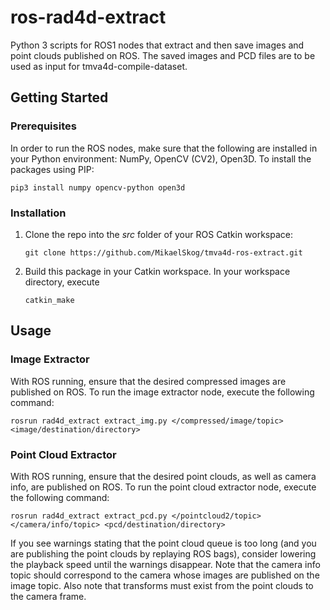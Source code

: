 # ros-rad4d-extract
Python 3 scripts for ROS1 nodes that extract and then save images and point clouds published on ROS. The saved images and PCD files are to be used as input for tmva4d-compile-dataset.

## Getting Started
### Prerequisites
In order to run the ROS nodes, make sure that the following are installed in your Python environment: NumPy, OpenCV (CV2), Open3D. To install the packages using PIP:
```
pip3 install numpy opencv-python open3d
```

### Installation
1. Clone the repo into the _src_ folder of your ROS Catkin workspace:
   ```
   git clone https://github.com/MikaelSkog/tmva4d-ros-extract.git
   ```
2. Build this package in your Catkin workspace. In your workspace directory, execute
   ```
   catkin_make
   ```

## Usage
### Image Extractor
With ROS running, ensure that the desired compressed images are published on ROS. To run the image extractor node, execute the following command:
```
rosrun rad4d_extract extract_img.py </compressed/image/topic> <image/destination/directory>
```
### Point Cloud Extractor
With ROS running, ensure that the desired point clouds, as well as camera info, are published on ROS. To run the point cloud extractor node, execute the following command:
```
rosrun rad4d_extract extract_pcd.py </pointcloud2/topic> </camera/info/topic> <pcd/destination/directory>
```
If you see warnings stating that the point cloud queue is too long (and you are publishing the point clouds by replaying ROS bags), consider lowering the playback speed until the warnings disappear. Note that the camera info topic should correspond to the camera whose images are published on the image topic. Also note that transforms must exist from the point clouds to the camera frame.
